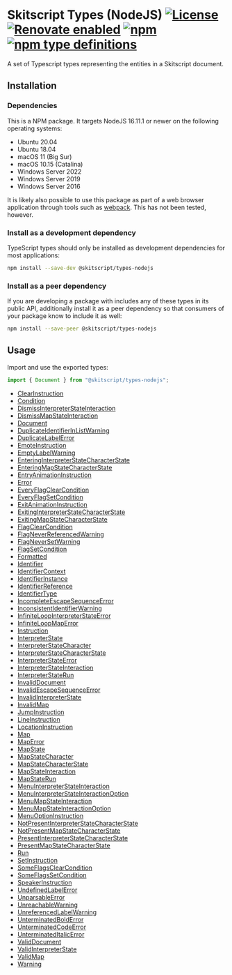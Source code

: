 # Skitscript Types (NodeJS) [![License](https://img.shields.io/github/license/skitscript/types-nodejs.svg)](https://github.com/skitscript/types-nodejs/blob/master/license) [![Renovate enabled](https://img.shields.io/badge/renovate-enabled-brightgreen.svg)](https://renovatebot.com/) [![npm](https://img.shields.io/npm/v/skitscript/types-nodejs.svg)](https://www.npmjs.com/package/skitscript/types-nodejs) [![npm type definitions](https://img.shields.io/npm/types/skitscript/types-nodejs.svg)](https://www.npmjs.com/package/skitscript/types-nodejs)

A set of Typescript types representing the entities in a Skitscript document.

## Installation

### Dependencies

This is a NPM package.  It targets NodeJS 16.11.1 or newer on the following
operating systems:

- Ubuntu 20.04
- Ubuntu 18.04
- macOS 11 (Big Sur)
- macOS 10.15 (Catalina)
- Windows Server 2022
- Windows Server 2019
- Windows Server 2016

It is likely also possible to use this package as part of a web browser
application through tools such as [webpack](https://webpack.js.org/).  This has
not been tested, however.

### Install as a development dependency

TypeScript types should only be installed as development dependencies for most
applications:

```bash
npm install --save-dev @skitscript/types-nodejs
```

### Install as a peer dependency

If you are developing a package with includes any of these types in its public
API, additionally install it as a peer dependency so that consumers of your
package know to include it as well:

```bash
npm install --save-peer @skitscript/types-nodejs
```

## Usage

Import and use the exported types:

```typescript
import { Document } from "@skitscript/types-nodejs";
```

- [ClearInstruction](./ClearInstruction/index.ts)
- [Condition](./Condition/index.ts)
- [DismissInterpreterStateInteraction](./DismissInterpreterStateInteraction/index.ts)
- [DismissMapStateInteraction](./DismissMapStateInteraction/index.ts)
- [Document](./Document/index.ts)
- [DuplicateIdentifierInListWarning](./DuplicateIdentifierInListWarning/index.ts)
- [DuplicateLabelError](./DuplicateLabelError/index.ts)
- [EmoteInstruction](./EmoteInstruction/index.ts)
- [EmptyLabelWarning](./EmptyLabelWarning/index.ts)
- [EnteringInterpreterStateCharacterState](./EnteringInterpreterStateCharacterState/index.ts)
- [EnteringMapStateCharacterState](./EnteringMapStateCharacterState/index.ts)
- [EntryAnimationInstruction](./EntryAnimationInstruction/index.ts)
- [Error](./Error/index.ts)
- [EveryFlagClearCondition](./EveryFlagClearCondition/index.ts)
- [EveryFlagSetCondition](./EveryFlagSetCondition/index.ts)
- [ExitAnimationInstruction](./ExitAnimationInstruction/index.ts)
- [ExitingInterpreterStateCharacterState](./ExitingInterpreterStateCharacterState/index.ts)
- [ExitingMapStateCharacterState](./ExitingMapStateCharacterState/index.ts)
- [FlagClearCondition](./FlagClearCondition/index.ts)
- [FlagNeverReferencedWarning](./FlagNeverReferencedWarning/index.ts)
- [FlagNeverSetWarning](./FlagNeverSetWarning/index.ts)
- [FlagSetCondition](./FlagSetCondition/index.ts)
- [Formatted](./Formatted/index.ts)
- [Identifier](./Identifier/index.ts)
- [IdentifierContext](./IdentifierContext/index.ts)
- [IdentifierInstance](./IdentifierInstance/index.ts)
- [IdentifierReference](./IdentifierReference/index.ts)
- [IdentifierType](./IdentifierType/index.ts)
- [IncompleteEscapeSequenceError](./IncompleteEscapeSequenceError/index.ts)
- [InconsistentIdentifierWarning](./InconsistentIdentifierWarning/index.ts)
- [InfiniteLoopInterpreterStateError](./InfiniteLoopInterpreterStateError/index.ts)
- [InfiniteLoopMapError](./InfiniteLoopMapError/index.ts)
- [Instruction](./Instruction/index.ts)
- [InterpreterState](./InterpreterState/index.ts)
- [InterpreterStateCharacter](./InterpreterStateCharacter/index.ts)
- [InterpreterStateCharacterState](./InterpreterStateCharacterState/index.ts)
- [InterpreterStateError](./InterpreterStateError/index.ts)
- [InterpreterStateInteraction](./InterpreterStateInteraction/index.ts)
- [InterpreterStateRun](./InterpreterStateRun/index.ts)
- [InvalidDocument](./InvalidDocument/index.ts)
- [InvalidEscapeSequenceError](./InvalidEscapeSequenceError/index.ts)
- [InvalidInterpreterState](./InvalidInterpreterState/index.ts)
- [InvalidMap](./InvalidMap/index.ts)
- [JumpInstruction](./JumpInstruction/index.ts)
- [LineInstruction](./LineInstruction/index.ts)
- [LocationInstruction](./LocationInstruction/index.ts)
- [Map](./Map/index.ts)
- [MapError](./MapError/index.ts)
- [MapState](./MapState/index.ts)
- [MapStateCharacter](./MapStateCharacter/index.ts)
- [MapStateCharacterState](./MapStateCharacterState/index.ts)
- [MapStateInteraction](./MapStateInteraction/index.ts)
- [MapStateRun](./MapStateRun/index.ts)
- [MenuInterpreterStateInteraction](./MenuInterpreterStateInteraction/index.ts)
- [MenuInterpreterStateInteractionOption](./MenuInterpreterStateInteractionOption/index.ts)
- [MenuMapStateInteraction](./MenuMapStateInteraction/index.ts)
- [MenuMapStateInteractionOption](./MenuMapStateInteractionOption/index.ts)
- [MenuOptionInstruction](./MenuOptionInstruction/index.ts)
- [NotPresentInterpreterStateCharacterState](./NotPresentInterpreterStateCharacterState/index.ts)
- [NotPresentMapStateCharacterState](./NotPresentMapStateCharacterState/index.ts)
- [PresentInterpreterStateCharacterState](./PresentInterpreterStateCharacterState/index.ts)
- [PresentMapStateCharacterState](./PresentMapStateCharacterState/index.ts)
- [Run](./Run/index.ts)
- [SetInstruction](./SetInstruction/index.ts)
- [SomeFlagsClearCondition](./SomeFlagsClearCondition/index.ts)
- [SomeFlagsSetCondition](./SomeFlagsSetCondition/index.ts)
- [SpeakerInstruction](./SpeakerInstruction/index.ts)
- [UndefinedLabelError](./UndefinedLabelError/index.ts)
- [UnparsableError](./UnparsableError/index.ts)
- [UnreachableWarning](./UnreachableWarning/index.ts)
- [UnreferencedLabelWarning](./UnreferencedLabelWarning/index.ts)
- [UnterminatedBoldError](./UnterminatedBoldError/index.ts)
- [UnterminatedCodeError](./UnterminatedCodeError/index.ts)
- [UnterminatedItalicError](./UnterminatedItalicError/index.ts)
- [ValidDocument](./ValidDocument/index.ts)
- [ValidInterpreterState](./ValidInterpreterState/index.ts)
- [ValidMap](./ValidMap/index.ts)
- [Warning](./Warning/index.ts)
